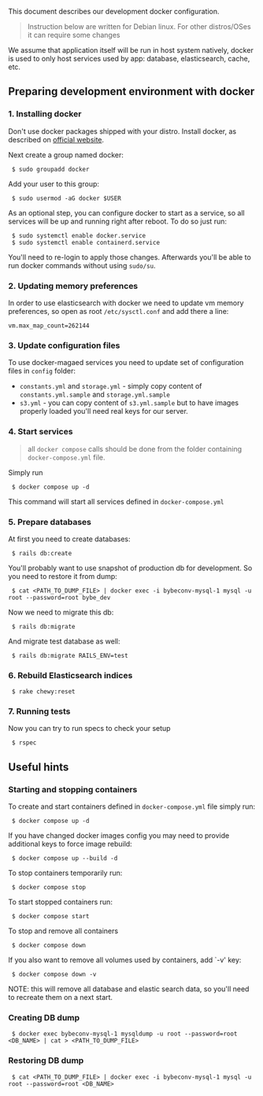 This document describes our development docker configuration.

> Instruction below are written for Debian linux. For other distros/OSes it can require some changes

We assume that application itself will be run in host system natively, docker is used to only host services used by app:
database, elasticsearch, cache, etc.

## Preparing development environment with docker

### 1. Installing docker
Don't use docker packages shipped with your distro. Install docker, as described on [official website](https://docs.docker.com/engine/install/debian/).

Next create a group named docker:
```shell
 $ sudo groupadd docker
```

Add your user to this group:
```shell
 $ sudo usermod -aG docker $USER
```

As an optional step, you can configure docker to start as a service, so all services will be up and running right after
reboot. To do so just run:
```shell
 $ sudo systemctl enable docker.service
 $ sudo systemctl enable containerd.service
```

You'll need to re-login to apply those changes. Afterwards you'll be able to run docker commands without using `sudo/su`.

### 2. Updating memory preferences

In order to use elasticsearch with docker we need to update vm memory preferences, so open as root `/etc/sysctl.conf`
and add there a line:
```
vm.max_map_count=262144
```

### 3. Update configuration files

To use docker-magaed services you need to update set of configuration files in `config` folder:
- `constants.yml` and `storage.yml` - simply copy content of `constants.yml.sample` and `storage.yml.sample`
- `s3.yml` - you can copy content of `s3.yml.sample` but to have images properly loaded you'll need real keys for our server. 

### 4. Start services

> all `docker compose` calls should be done from the folder containing `docker-compose.yml` file.

Simply run
```shell
 $ docker compose up -d
```
This command will start all services defined in `docker-compose.yml`

### 5. Prepare databases
At first you need to create databases:
```shell
 $ rails db:create
```

You'll probably want to use snapshot of production db for development. So you need to restore it from dump:
```shell
 $ cat <PATH_TO_DUMP_FILE> | docker exec -i bybeconv-mysql-1 mysql -u root --password=root bybe_dev
```

Now we need to migrate this db:
```shell
 $ rails db:migrate
```
And migrate test database as well:
```shell
 $ rails db:migrate RAILS_ENV=test
```

### 6. Rebuild Elasticsearch indices
```shell
 $ rake chewy:reset
```

### 7. Running tests

Now you can try to run specs to check your setup 
```shell
 $ rspec
```

## Useful hints

### Starting and stopping containers

To create and start containers defined in `docker-compose.yml` file simply run:
```shell
 $ docker compose up -d
```

If you have changed docker images config you may need to provide additional keys to force image rebuild:
```shell
 $ docker compose up --build -d 
```

To stop containers temporarily run:
```shell
 $ docker compose stop
```

To start stopped containers run:
```shell
 $ docker compose start
```

To stop and remove all containers
```shell
 $ docker compose down
```

If you also want to remove all volumes used by containers, add `-v' key:
```shell
 $ docker compose down -v
```
NOTE: this will remove all database and elastic search data, so you'll need to recreate them on a next start.

### Creating DB dump
```shell
 $ docker exec bybeconv-mysql-1 mysqldump -u root --password=root <DB_NAME> | cat > <PATH_TO_DUMP_FILE>
```

### Restoring DB dump

```shell
 $ cat <PATH_TO_DUMP_FILE> | docker exec -i bybeconv-mysql-1 mysql -u root --password=root <DB_NAME>
```
